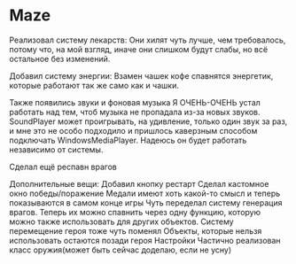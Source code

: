 # Maze

Реализовал систему лекарств:
Они хилят чуть лучше, чем требовалось, потому что, на мой взгляд, иначе 
они слишком будут слабы, но всё остальное без изменений.

Добавил систему энергии:
Взамен чашек кофе спавнятся энергетик, которые работают так же само как и чашки.

Также появились звуки и фоновая музыка
Я ОЧЕНЬ-ОЧЕНЬ устал работать над тем, чтоб музыка не пропадала из-за новых звуков. SoundPlayer может проигрывать, на удивление, только один звук за раз, и мне это не особо подходило и пришлось каверзным способом подключать WindowsMediaPlayer. Надеюсь он будет работать независимо от системы. 

Сделал ещё респавн врагов

Дополнительные вещи:
Добавил кнопку рестарт
Сделал кастомное окно победы/поражение
Медали имеют хоть какой-то смысл и теперь показываются в самом конце игры
Чуть переделал систему генерация врагов. Теперь их можно спавнить через одну функцию, которую можно также использовать для других объектов.
Систему перемещение героя тоже чуть поменял
Объекты, которые нельзя использовать остаются позади героя
Настройки
Частично реализован класс оружия(может быть сейчас доделаю, если не усну)
